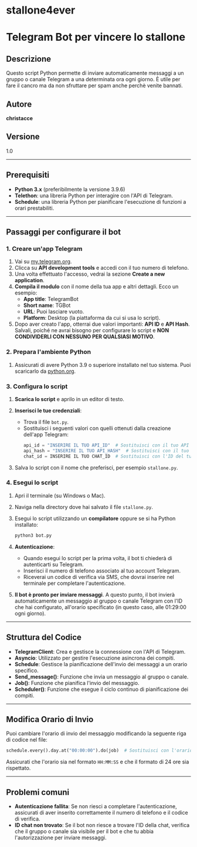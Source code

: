 # stallone4ever

# **Telegram Bot per vincere lo stallone**

## **Descrizione**
Questo script Python permette di inviare automaticamente messaggi a un gruppo o canale Telegram a una determinata ora ogni giorno. È utile per fare il cancro ma da non sfruttare per spam anche perchè venite bannati.

## **Autore**
**christacce**

## **Versione**
1.0

---

## **Prerequisiti**

- **Python 3.x** (preferibilmente la versione 3.9.6)
- **Telethon**: una libreria Python per interagire con l'API di Telegram.
- **Schedule**: una libreria Python per pianificare l'esecuzione di funzioni a orari prestabiliti.

---

## **Passaggi per configurare il bot**

### **1. Creare un'app Telegram**

1. Vai su [my.telegram.org](https://my.telegram.org).
2. Clicca su **API development tools** e accedi con il tuo numero di telefono.
3. Una volta effettuato l'accesso, vedrai la sezione **Create a new application**.
4. **Compila il modulo** con il nome della tua app e altri dettagli. Ecco un esempio:
   - **App title**: TelegramBot
   - **Short name**: TGBot
   - **URL**: Puoi lasciare vuoto.
   - **Platform**: Desktop (la piattaforma da cui si usa lo script).
5. Dopo aver creato l'app, otterrai due valori importanti: **API ID** e **API Hash**. Salvali, poiché ne avrai bisogno per configurare lo script e **NON CONDIVIDERLI CON NESSUNO PER QUALSIASI MOTIVO**.

### **2. Prepara l'ambiente Python**

1. Assicurati di avere Python 3.9 o superiore installato nel tuo sistema. Puoi scaricarlo da [python.org](https://www.python.org/).

### **3. Configura lo script**

1. **Scarica lo script** e aprilo in un editor di testo.
2. **Inserisci le tue credenziali**:
   - Trova il file `bot.py`.
   - Sostituisci i seguenti valori con quelli ottenuti dalla creazione dell'app Telegram:
     ```python
     api_id = "INSERIRE IL TUO API_ID"  # Sostituisci con il tuo API ID
     api_hash = "INSERIRE IL TUO API_HASH"  # Sostituisci con il tuo API Hash
     chat_id = INSERIRE IL TUO CHAT_ID  # Sostituisci con l'ID del tuo gruppo/canale o tra virgolette "" con l'id del contatto.
     ```

3. Salva lo script con il nome che preferisci, per esempio `stallone.py`.

### **4. Esegui lo script**

1. Apri il terminale (su Windows o Mac).
2. Naviga nella directory dove hai salvato il file `stallone.py`.
3. Esegui lo script utilizzando un **compilatore** oppure se si ha Python installato:
   ```bash
   python3 bot.py
   ```

4. **Autenticazione**:
   - Quando esegui lo script per la prima volta, il bot ti chiederà di autenticarti su Telegram.
   - Inserisci il numero di telefono associato al tuo account Telegram.
   - Riceverai un codice di verifica via SMS, che dovrai inserire nel terminale per completare l'autenticazione.

5. **Il bot è pronto per inviare messaggi**. A questo punto, il bot invierà automaticamente un messaggio al gruppo o canale Telegram con l'ID che hai configurato, all'orario specificato (in questo caso, alle 01:29:00 ogni giorno).

---

## **Struttura del Codice**

- **TelegramClient**: Crea e gestisce la connessione con l'API di Telegram.
- **Asyncio**: Utilizzato per gestire l'esecuzione asincrona dei compiti.
- **Schedule**: Gestisce la pianificazione dell'invio dei messaggi a un orario specifico.
- **Send_message()**: Funzione che invia un messaggio al gruppo o canale.
- **Job()**: Funzione che pianifica l'invio del messaggio.
- **Scheduler()**: Funzione che esegue il ciclo continuo di pianificazione dei compiti.

---

## **Modifica Orario di Invio**

Puoi cambiare l'orario di invio del messaggio modificando la seguente riga di codice nel file:
```python
schedule.every().day.at("00:00:00").do(job)  # Sostituisci con l'orario desiderato
```

Assicurati che l'orario sia nel formato `HH:MM:SS` e che il formato di 24 ore sia rispettato.

---

## **Problemi comuni**

- **Autenticazione fallita**: Se non riesci a completare l'autenticazione, assicurati di aver inserito correttamente il numero di telefono e il codice di verifica.
- **ID chat non trovato**: Se il bot non riesce a trovare l'ID della chat, verifica che il gruppo o canale sia visibile per il bot e che tu abbia l'autorizzazione per inviare messaggi.
  

